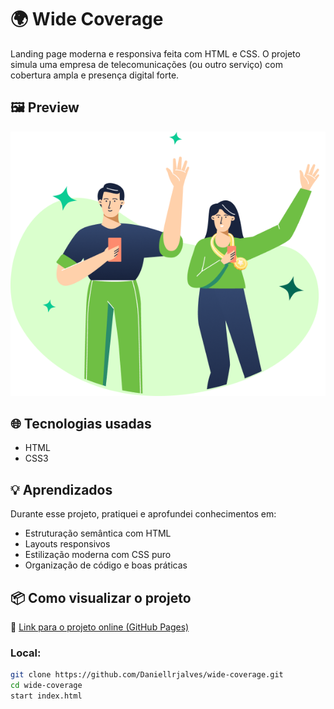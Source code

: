 # 🌍 Wide Coverage

Landing page moderna e responsiva feita com HTML e CSS. O projeto simula uma empresa de telecomunicações (ou outro serviço) com cobertura ampla e presença digital forte.

## 🖼️ Preview

![Preview do site](assets/wide-coverage.png) 

## 🌐 Tecnologias usadas

- HTML
- CSS3 

## 💡 Aprendizados

Durante esse projeto, pratiquei e aprofundei conhecimentos em:

- Estruturação semântica com HTML
- Layouts responsivos 
- Estilização moderna com CSS puro
- Organização de código e boas práticas

## 📦 Como visualizar o projeto

🔗 [Link para o projeto online (GitHub Pages)](https://daniellrjalves.github.io/Wide-coverage/)

### Local:

```bash
git clone https://github.com/Daniellrjalves/wide-coverage.git
cd wide-coverage
start index.html
